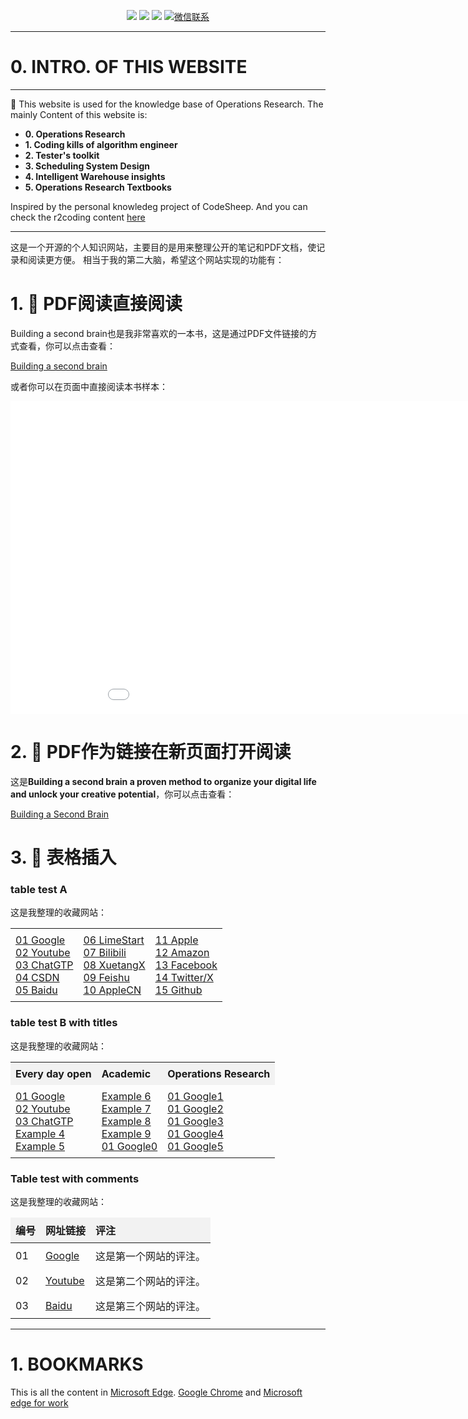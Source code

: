 
<!-- <p align="center">
    <a href="https://www.r2coding.com/" target="_blank">
        <img src="https://cdn.jsdelivr.net/gh/justacoder99/r2coding@master/img/r2coding_logo_index.15y992dieibg.png" width=""/>
    </a>
</p> -->
<!-- ![20240419-170121.jpg](https://s2.loli.net/2024/05/07/CqXjK9WdtsbEegv.jpg) -->

<p align="center">
  <a href="https://blog.csdn.net/weixin_43464653?type=blog" target="_blank"><img src="https://img.shields.io/badge/CSDN-熊猫鹏_梓潼-yellow"></a>
  <a href="https://www.linkedin.com/feed/?trk=guest_homepage-basic_nav-header-signin" target="_blank"><img src="https://img.shields.io/badge/LinkedIn-Wenpeng Li-blue.svg"></a>
  <a href="https://space.bilibili.com/13180854" target="_blank"><img src="https://img.shields.io/badge/bilibili-哔哩哔哩-critical"></a>
  <a href="" target="_blank">
    <img src="https://img.shields.io/badge/WeChat-dominicli316-green.svg" alt="微信联系">
  </a>
</p>

---
# **0. INTRO. OF THIS WEBSITE**
---

 🌟
  This website is used for the knowledge base of Operations Research. 
  The mainly Content of this website is:
  - **0. Operations Research**
  - **1. Coding kills of algorithm engineer**
  - **2. Tester's toolkit**
  - **3. Scheduling System Design**
  - **4. Intelligent Warehouse insights**
  - **5. Operations Research Textbooks**

  Inspired by the personal knowledeg project of CodeSheep. And you can check the r2coding content [here](./r2coding.md)

---

<!-- <embed src="files/building-a-second-brain-a-proven-method-to-organize-your-digital-life-and-unlock-your-creative-potential-1982167386-9781982167387_compress.pdf" width="600" height="400" type="application/pdf"> -->


这是一个开源的个人知识网站，主要目的是用来整理公开的笔记和PDF文档，使记录和阅读更方便。
相当于我的第二大脑，希望这个网站实现的功能有：
# 1. 🔗 PDF阅读直接阅读

Building a second brain也是我非常喜欢的一本书，这是通过PDF文件链接的方式查看，你可以点击查看：

[Building a second brain](files/1.pdf)

或者你可以在页面中直接阅读本书样本：

<embed src="files/1.pdf" width="1000" height="500" type="application/pdf">


# 2. 📖 PDF作为链接在新页面打开阅读


这是**Building a second brain a proven method to organize your digital life and unlock your creative potential**，你可以点击查看：

<a href="files/1.pdf" target="_blank">Building a Second Brain</a>

# 3. 📑 表格插入

<style>
  .no-border-table {
    border-collapse: collapse;
    width: 100%;
  }

  .no-border-table td, .no-border-table th {
    border: none;
    padding: 8px;
    text-align: left;
  }
</style>

### table test A

这是我整理的收藏网站：

<table class="no-border-table">
  <tr>
    <td>
      <a href="https://google.com">01 Google</a><br>
      <a href="https://youtube.com">02 Youtube</a><br>
      <a href="https://https://chatgpt.com/c/24d617ae-a598-491c-9b14-929177f4ea08.com">03 ChatGTP</a><br>
      <a href="https://csdn.net">04 CSDN</a><br>
      <a href="https://baidu.com">05 Baidu</a>
    </td>
    <td>
      <a href="https://limestart.com">06 LimeStart</a><br>
      <a href="https://bilibili.com">07 Bilibili</a><br>
      <a href="https://xuetangx.com">08 XuetangX</a><br>
      <a href="https://feishu.com">09 Feishu</a><br>
      <a href="https://apple.com.cn">10 AppleCN</a>
    </td>
    <td>
      <a href="https://apple.com">11 Apple</a><br>
      <a href="https://amazon.com">12 Amazon</a><br>
      <a href="https://facebook.com">13 Facebook</a><br>
      <a href="https://X.com">14 Twitter/X</a><br>
      <a href="https://github.com">15 Github</a>
    </td>
  </tr>
</table>

<style>
  .no-border-table {
    border-collapse: collapse;
    width: 100%;
  }

  .no-border-table td, .no-border-table th {
    border: none;
    padding: 8px;
    text-align: left;
  }

  .no-border-table th {
    font-weight: bold;
    text-align: center;
    background-color: #f2f2f2; /* 可以自定义背景颜色 */
  }
</style>

### table test B with titles

这是我整理的收藏网站：

<table class="no-border-table">
  <tr>
    <th>Every day open</th>
    <th>Academic</th>
    <th>Operations Research</th>
  </tr>
  <tr>
    <td>
      <a href="https://google.com">01 Google</a><br>
      <a href="https://youtube.com">02 Youtube</a><br>
      <a href="https://https://chatgpt.com/c/24d617ae-a598-491c-9b14-929177f4ea08.com">03 ChatGTP</a><br>
      <a href="https://example4.com">Example 4</a><br>
      <a href="https://example5.com">Example 5</a>
    </td>
    <td>
      <a href="https://example6.com">Example 6</a><br>
      <a href="https://example7.com">Example 7</a><br>
      <a href="https://example8.com">Example 8</a><br>
      <a href="https://example9.com">Example 9</a><br>
      <a href="https://google0.com">01 Google0</a>
    </td>
    <td>
      <a href="https://google1.com">01 Google1</a><br>
      <a href="https://google2.com">01 Google2</a><br>
      <a href="https://google3.com">01 Google3</a><br>
      <a href="https://google4.com">01 Google4</a><br>
      <a href="https://google5.com">01 Google5</a>
    </td>
  </tr>
</table>


<style>
  .no-border-table {
    border-collapse: collapse;
    width: 100%;
  }

  .no-border-table td, .no-border-table th {
    border: none;
    padding: 8px;
    text-align: left;
  }

  .no-border-table th {
    font-weight: bold;
    text-align: left;
    background-color: #f2f2f2; /* 可选：设置表头背景颜色 */
  }
</style>

### Table test with comments

这是我整理的收藏网站：

<table class="no-border-table">
  <thead>
    <tr>
      <th>编号</th>
      <th>网址链接</th>
      <th>评注</th>
    </tr>
  </thead>
  <tbody>
    <tr>
      <td>01</td>
      <td><a href="https://google.com" target="_blank">Google</a></td>
      <td>这是第一个网站的评注。</td>
    </tr>
    <tr>
      <td>02</td>
      <td><a href="https://youtube.com" target="_blank">Youtube</a></td>
      <td>这是第二个网站的评注。</td>
    </tr>
    <tr>
      <td>03</td>
      <td><a href="https://baidu.com" target="_blank">Baidu</a></td>
      <td>这是第三个网站的评注。</td>
    </tr>
    <!-- 可以根据需要继续添加更多行 -->
  </tbody>
</table>










---
# **1. BOOKMARKS**
This is  all the content in [Microsoft Edge](./Bookmarks.md).
[Google Chrome](./Boomarks_chrome.md) and [Microsoft edge for work](./bookmarks_hr.md)